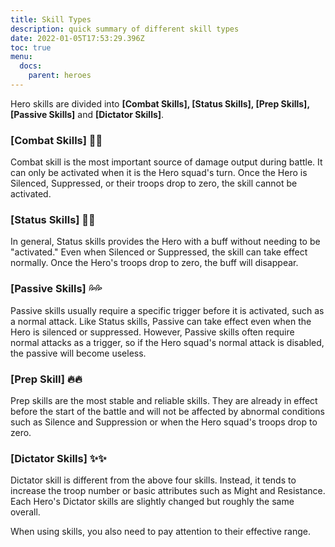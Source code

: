 ```yaml
---
title: Skill Types
description: quick summary of different skill types
date: 2022-01-05T17:53:29.396Z
toc: true
menu:
  docs:
    parent: heroes
---
```

Hero skills are divided into **\[Combat Skills], \[Status Skills], \[Prep Skills], \[Passive Skills]** and **\[Dictator Skills]**. 

### \[Combat Skills] 🌱🌱

Combat skill is the most important source of damage output during battle. It can only be activated when it is the Hero squad's turn. Once the Hero is Silenced, Suppressed, or their troops drop to zero, the skill cannot be activated. 

### \[Status Skills] 🍁🍁

In general, Status skills provides the Hero with a buff without needing to be "activated." Even when Silenced or Suppressed, the skill can take effect normally. Once the Hero's troops drop to zero, the buff will disappear. 

### \[Passive Skills] 💦💦

Passive skills usually require a specific trigger before it is activated, such as a normal attack. 
Like Status skills, Passive can take effect even when the Hero is silenced or suppressed. However, Passive skills often require normal attacks as a trigger, so if the Hero squad's normal attack is disabled, the passive will become useless. 

### \[Prep Skill] 🔥🔥

Prep skills are the most stable and reliable skills. They are already in effect before the start of the battle and will not be affected by abnormal conditions such as Silence and Suppression or when the Hero squad's troops drop to zero. 

### \[Dictator Skills] ✨✨


Dictator skill is different from the above four skills. Instead, it tends to increase the troop number or basic attributes such as Might and Resistance. Each Hero's Dictator skills are slightly changed but roughly the same overall. 

When using skills, you also need to pay attention to their effective range.